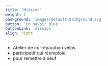 ```yaml
---
title: 'Mission'
weight: 1
background: 'images/default-background.svg'
button: 'En savoir plus'
buttonLink: 'mission'
align: right
---
```


- Atelier de co-réparation vélos
- participatif qui réemploie
- pour remettre à neuf
